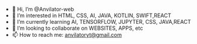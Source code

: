 - 👋 Hi, I’m @Anvilator-web
- 👀 I’m interested in HTML, CSS, AI, JAVA, KOTLIN, SWIFT,REACT
- 🌱 I’m currently learning AI, TENSORFLOW, JUPYTER, CSS, JAVA,REACT
- 💞️ I’m looking to collaborate on WEBSITES, APPS, etc
- 📫 How to reach me: anvilatoryt@gmail.com

<!---
Anvilator-web/Anvilator-web is a ✨ special ✨ repository because its `README.md` (this file) appears on your GitHub profile.
You can click the Preview link to take a look at your changes.
--->
